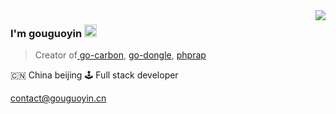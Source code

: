 <img align="right" src="https://github-readme-stats.vercel.app/api?username=gouguoyin&show_icons=true&icon_color=805AD5&text_color=718096&bg_color=ffffff&hide_title=true" />

### I'm gouguoyin <img src="https://emoji.slack-edge.com/T014NFWNW8J/hyper/02a58f18dc8f04f1.gif" width="20" />


> Creator of[ go-carbon](https://github.com/golang-module/carbon " go-carbon"), [go-dongle](https://github.com/golang-module/dongle "go-dongle"),  [phprap](https://github.com/gouguoyin/phprap "phprap")

🇨🇳 China beijing 🕹 Full stack developer

[contact@gouguoyin.cn](mailto:contact@gouguoyin.cn)
